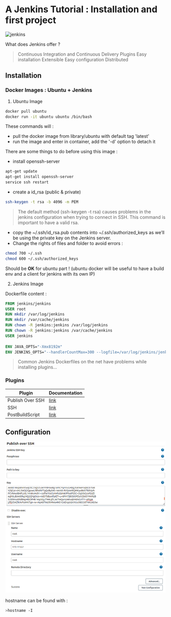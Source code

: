 # A Jenkins Tutorial : Installation and first project
![jenkins](https://cdn.ttgtmedia.com/visuals/LeMagIT/hero_article/Logo-Jenkins.jpg)

What does Jenkins offer ? 
> Continuous Integration and Continuous Delivery
> Plugins
> Easy installation
> Extensible
> Easy configuration
> Distributed

## Installation
### Docker Images : Ubuntu + Jenkins
1. Ubuntu Image 

```sh
docker pull ubuntu 
docker run -it ubuntu ubuntu /bin/bash
```
These commands will :
- pull the docker image from library/ubuntu with default tag 'latest'
- run the image and enter in container, add the '-d' option to detach it

There are some things to do before using this image : 
- install openssh-server
```sh
apt-get update
apt-get install openssh-server
service ssh restart
```
- create a id_rsa (public & private)
```sh
ssh-keygen -t rsa -b 4096 -m PEM
```
> The default method (ssh-keygen -t rsa) causes problems in the jenkins configuration when trying to connect in SSH. This command is important to have a valid rsa.
-  copy the ~/.ssh/id_rsa.pub contents into ~/.ssh/authorized_keys as we’ll be using the private key on the Jenkins server.
- Change the rights of files and folder to avoid errors : 
```sh
chmod 700 ~/.ssh
chmod 600 ~/.ssh/authorized_keys
```

Should be **OK** for ubuntu part ! (ubuntu docker will be useful to have a build env and a client for jenkins with its own IP)


2. Jenkins Image

Dockerfile content : 
```dockerfile
FROM jenkins/jenkins
USER root
RUN mkdir /var/log/jenkins
RUN mkdir /var/cache/jenkins
RUN chown -R jenkins:jenkins /var/log/jenkins
RUN chown -R jenkins:jenkins /var/cache/jenkins
USER jenkins
 
ENV JAVA_OPTS="-Xmx8192m"
ENV JENKINS_OPTS="--handlerCountMax=300 --logfile=/var/log/jenkins/jenkins.log --webroot=/var/cache/jenkins/war"
```

> Common Jenkins Dockerfiles on the net have problems while installing plugins... 
### Plugins

| Plugin | Documentation |
| ------ | ------ |
| Publish Over SSH | [link](https://plugins.jenkins.io/publish-over-ssh/) |
| SSH | [link](https://plugins.jenkins.io/ssh/) |
| PostBuildScript | [link](https://plugins.jenkins.io/postbuildscript/) |

## Configuration

![](./images/Publish_over_ssh.png)

hostname can be found with : 
```sh
>hostname -I
```

